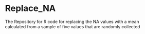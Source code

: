 # Replace_NA
The Repository for R code for replacing the NA values with a mean calculated from a sample of five values that are randomly collected 
